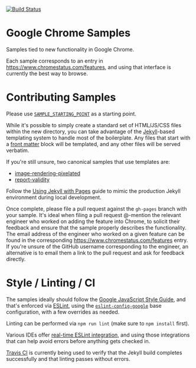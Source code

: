 [![Build Status](https://travis-ci.org/GoogleChrome/samples.svg?branch=gh-pages)](https://travis-ci.org/GoogleChrome/samples)

Google Chrome Samples
===
Samples tied to new functionality in Google Chrome.

Each sample corresponds to an entry in https://www.chromestatus.com/features, and using that
interface is currently the best way to browse.

Contributing Samples
===
Please use [`SAMPLE_STARTING_POINT`](SAMPLE_STARTING_POINT) as a starting point.

While it's possible to simply create a standard set of HTML/JS/CSS files within the new directory,
you can take advantage of the [Jekyll](http://jekyllrb.com/)-based templating system to handle
most of the boilerplate. Any files that start with a [front matter](http://jekyllrb.com/docs/frontmatter/)
block will be templated, and any other files will be served verbatim.

If you're still unsure, two canonical samples that use templates are:
- [image-rendering-pixelated](image-rendering-pixelated/index.html)
- [report-validity](report-validity/index.html)

Follow the [Using Jekyll with Pages](https://help.github.com/articles/using-jekyll-with-pages/)
guide to mimic the production Jekyll environment during local development.

Once complete, please file a pull request against the `gh-pages` branch with your sample.
It's ideal when filing a pull request @-mention the relevant engineer who worked on adding the
feature into Chrome, to solicit their feedback and ensure that the sample properly describes
the functionality. The email address of the engineer who worked on a given feature can be found in
the corresponding https://www.chromestatus.com/features entry. If you're unsure of the GitHub
username corresponding to the engineer, an alternative is to email them a link to the pull request
and ask for feedback directly.

Style / Linting / CI
===
The samples ideally should follow the [Google JavaScript Style Guide](http://google.github.io/styleguide/javascriptguide.xml),
and that's enforced via [ESLint](), using the [`eslint-config-google`](https://github.com/google/eslint-config-google)
base configuration, with a few overrides as needed.

Linting can be performed via `npm run lint` (make sure to `npm install` first).

Various IDEs offer [real-time ESLint integration](http://eslint.org/docs/user-guide/integrations.html),
and using those integrations that can help avoid errors before anything gets
checked in.

[Travis CI](https://travis-ci.org/GoogleChrome/samples) is currently being used to verify that the
Jekyll build completes successfully and that linting passes without errors.

